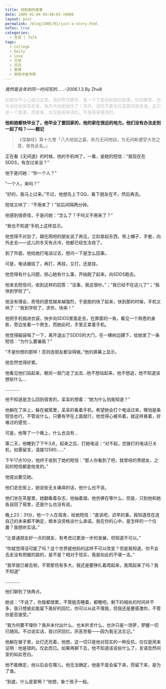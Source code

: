 ```yaml
---
title: 他和她的故事
date: 2005-01-04 04:40:03 +0800
layout: post
permalink: /blog/2005/01/just-a-story.html
noToc: true
categories:
  - 言吾 | Talk
tags:
  - College
  - Daily
  - Love
  - 大学
  - 日记
  - 爱情
  - 贵阳中医学院
---
```

*竟然是去年的同一时间写的……*&#8211;2006.1.3 By Zhu8

<span style="color: silver">如果你不小心路过这里，请你停住脚步，看一下下面他和她的故事，你的解答，也许会给他很多启发。我先代他谢谢你了！另外，请您不要去任意猜测谁是谁，这只是一个故事，而故事，仅仅是用来读的，不是用来猜测的。</span>

**他和她都快毕业了，他毕业了要回家的，他的家在很远的地方。他们没有办法走到一起了吗？——题记**

> 《涅槃经》第十九卷「八大地狱之最，称为无间地狱，为无间断遭受大苦之意，故有此名。」

正在看《无间道》的时候，他的手机响了，一看，是她的短信：“我现在在SDDS，有空过来没？”

他于是问她：“你一个人？”

“一个人，来吗？”

“好的，我马上过来。”不过，他想先上下QQ，看下朋友在不，然后再去。

短信又响了：“不用来了！”前后间隔两分钟。

他感到很奇怪，于是问她：“怎么了？干吗又不用来了？”

“我也不知道”手机上这样显示。

他觉得不对劲了，跟在网吧的朋友说了再见，立刻拿起东西，带上帽子、手套，向外走去——这儿的冬天有点冷，他都已经生冻疮了。

到了外面，他给她打电话过去，想问一下是怎么回事。

可是，电话被挂了，再打，再挂，又打，还是挂。

他觉得有什么问题，担心她有什么事，开始跑了起来。向SDDS跑去。

他发去短信问，收到这样的回答：“没事，我这很吵。”；“我已经不在这儿了”；“我快到学校了”。

他没有理会，奇怪的感觉越来越强烈，于是跑的快了起来，快到那的时候，手机又响了：“我到学校了，求你，快来！”

他把手机揣进衣袋，快步向SDDS里面走去，在靠窗的一角，看见一个熟悉的身影，旁边坐着一个男生，而她此时，手里正拿着手机。

他觉得脑袋嗡了一下，离开退出了SDDS的大门，在一棵树边蹲下，给她发了一条短信：“为什么要骗我？”

“不是你想的那样！否则连朋友都没得做。”他的屏幕上显示。

他忽然觉得好累。

<!--more-->

他看见他们站起来，朝另一扇门走了出去…他不想站起来，他不想追，他不知道该想些什么…

…………

他不知道是怎么回到宿舍的，呆呆的想着：“她为什么怕我知道？”

他躺在了床上，躲在被窝里，呆呆的看着手机，希望她会打个电话过来，哪怕是条短信也行，不管说什么，只要有字在上面就行，他觉得心被吊着，就这样悬着，好难过的感觉…

可是，他等了一个晚上，什么也没有…

第二天，他睡到了下午3点，起来之后，打她电话：“对不起，您拨打的电话已关机，如需留言，请拨12580……”

下午17点10分，他终于收到了她的短信：“那人你看到了吧，我曾经的男朋友，之前的短信都是他发的。”

他提出要见她。

他们走在街上，她说些无关痛痒的话，他什么也不说。

他们坐在茶屋里，她翻看着杂志，他抽着烟，他仿佛在等什么，但是，只到他和她各自回了宿舍，还是什么也没有说。

晚上23：31分，他一个人在宿舍，给她短信：“直说吧，迟早的事。我知道现在连自己的未来都不确定，根本没资格谈什么承诺。我在你的心中，是怎样的一个位置？我想听实话。”

“比普通朋友好一点的朋友，有考虑过更进一步的发展，但知道不可以。”

“你就觉得没可能了吗？这个世界就他妈的这样不可以改变？但是我知道，你不会去走没有把握的路的，是不是？相对于现实，我是如此的不堪一击。”

“我早就已被击倒，不管那伤有多大，我还是要挣扎着爬起来，我爬起来了吗？我不知道”

…………

他们聊到了快两点。

她说：“不说了，你我都很累，不管能否睡着，都睡吧。剩下的相处的时间并不多，我只想彼此能留下美好的回忆，你可以从此不理我，但我还是要感激你，不管你是否接受。”

“我为何要不理你？我并未付出什么、也未祈求什么，也许只是一场梦，梦醒一切已随风。不过说实话，我讨厌回忆。厌恶至极——因为我无法忘记。”

他躺在被子里，台灯还亮着，他想，这一切只是他对现实的一种反抗，仅仅是用来证明：他是错的。仅此而已。如果再聊下去，他不知道该说些什么了，言语忽然间变的如此苍白。

他不能确定，他以后会在哪儿，他无法确定，他是不是会留下来，而留下来，是为了谁。

“到底，什么是爱啊？”他想，象个孩子一般。